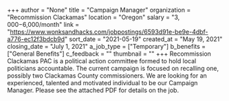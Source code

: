 +++
author = "None"
title = "Campaign Manager"
organization = "Recommission Clackamas"
location = "Oregon"
salary = "$3,000-$6,000/month"
link = "https://www.wonksandhacks.com/jobpostings/6593d91e-be9e-4dbf-a776-ec12f3bdcb9d"
sort_date = "2021-05-19"
created_at = "May 19, 2021"
closing_date = "July 1, 2021"
a_job_type = ["Temporary"]
b_benefits = ["General Benefits"]
c_feedback = ""
thumbnail = ""
+++
Recommission Clackamas PAC is a political action committee formed to hold local politicians accountable. The current campaign is focused on recalling one, possibly two Clackamas County commissioners. We are looking for an experienced, talented and motivated individual to be our Campaign Manager. Please see the attached PDF for details on the job.

